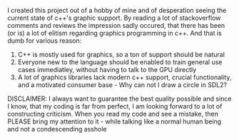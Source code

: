I created this project out of a hobby of mine and of desperation seeing the current state of c++'s graphic support. By reading a lot of stackoverflow comments and reviews
the impression sadly occured, that there has been (or is) a lot of elitism regarding graphics programming in c++. And that is dumb for various reason:
1. C++ is mostly used for graphics, so a ton of support should be natural
2. Everyone new to the language should be enabled to train general use cases immediatley, without having to talk to the GPU directly
3. A lot of graphics libraries lack modern c++ support, crucial functionality, and a motivated consumer base - Why can not I draw a circle in SDL2?

DISCLAIMER: I always want to guarantee the best quality possible and since I know, that my coding is far from perfect, I am looking forward to a lot of constructing criticism.
When you read my code and see a mistake, then PLEASE bring my attention to it - while talking like a normal human being and not a condescending asshole 
